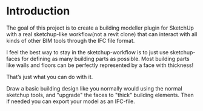 # Introduction #
The goal of this project is to create a building modeller plugin for SketchUp with a real sketchup-like workflow(not a revit clone) that can interact with all kinds of other BIM tools through the IFC file format.

I feel the best way to stay in the sketchup-workflow is to just use sketchup-faces for defining as many building parts as possible. Most building parts like walls and floors can be perfectly represented by a face with thickness!

That’s just what you can do with it.

Draw a basic building design like you normally would using the normal sketchup tools, and "upgrade" the faces to "thick" building elements.
Then if needed you can export your model as an IFC-file.